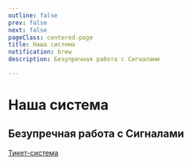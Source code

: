 ```yaml
---
outline: false
prev: false
next: false
pageClass: centered-page
title: Наша система
notification: brew
description: Безупречная работа с Сигналами

---
```


# Наша система
## Безупречная работа с Сигналами

[Тикет-система](/system/tickets)
